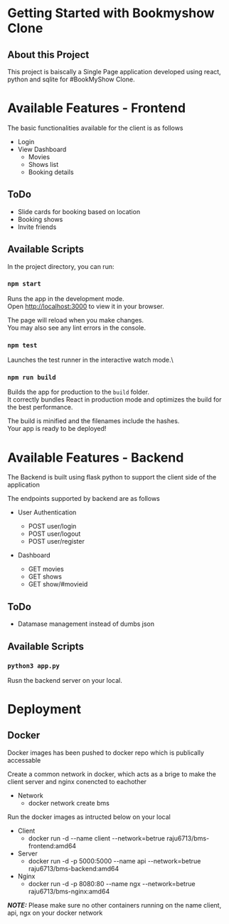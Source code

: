 # Getting Started with Bookmyshow Clone

## About this Project

This project is baiscally a Single Page application developed using react, python and sqlite for #BookMyShow Clone.

# Available Features - Frontend

The basic functionalities available for the client is as follows

- Login
- View Dashboard
  - Movies
  - Shows list
  - Booking details

## ToDo

- Slide cards for booking based on location
- Booking shows
- Invite friends

## Available Scripts

In the project directory, you can run:

### `npm start`

Runs the app in the development mode.\
Open [http://localhost:3000](http://localhost:3000) to view it in your browser.

The page will reload when you make changes.\
You may also see any lint errors in the console.

### `npm test`

Launches the test runner in the interactive watch mode.\

### `npm run build`

Builds the app for production to the `build` folder.\
It correctly bundles React in production mode and optimizes the build for the best performance.

The build is minified and the filenames include the hashes.\
Your app is ready to be deployed!

# Available Features - Backend

The Backend is built using flask python to support the client side of the application

The endpoints supported by backend are as follows

- User Authentication

  - POST user/login
  - POST user/logout
  - POST user/register

- Dashboard
  - GET movies
  - GET shows
  - GET show/#movieid

## ToDo

- Datamase management instead of dumbs json

## Available Scripts

### `python3 app.py`

Rusn the backend server on your local.

# Deployment

## Docker

Docker images has been pushed to docker repo which is publically accessable

Create a common network in docker, which acts as a brige to make the client server and nginx conencted to eachother

- Network
  - docker network create bms

Run the docker images as intructed below on your local

- Client
  - docker run -d --name client --network=betrue raju6713/bms-frontend:amd64
- Server
  - docker run -d -p 5000:5000 --name api --network=betrue raju6713/bms-backend:amd64
- Nginx
  - docker run -d -p 8080:80 --name ngx --network=betrue raju6713/bms-nginx:amd64

**_NOTE:_** Please make sure no other containers running on the name client, api, ngx on your docker network
